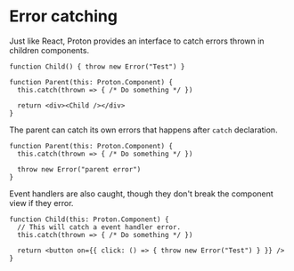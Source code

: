 # Error catching

Just like React, Proton provides an interface to catch errors thrown in children components.

```tsx
function Child() { throw new Error("Test") }

function Parent(this: Proton.Component) {
  this.catch(thrown => { /* Do something */ })

  return <div><Child /></div>
}
```

The parent can catch its own errors that happens after `catch` declaration.

```tsx
function Parent(this: Proton.Component) {
  this.catch(thrown => { /* Do something */ })

  throw new Error("parent error")
}
```

Event handlers are also caught, though they don't break the component view if they error.

```tsx
function Child(this: Proton.Component) {
  // This will catch a event handler error.
  this.catch(thrown => { /* Do something */ })

  return <button on={{ click: () => { throw new Error("Test") } }} />
}
```
